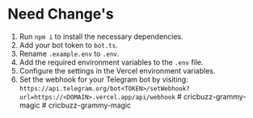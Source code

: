 # Need Change's
1. Run `npm i` to install the necessary dependencies.
2. Add your bot token to `bot.ts`.
3. Rename `.example.env` to `.env`.
4. Add the required environment variables to the `.env` file.
5. Configure the settings in the Vercel environment variables.
6. Set the webhook for your Telegram bot by visiting:  
   `https://api.telegram.org/bot<TOKEN>/setWebhook?url=https://<DOMAIN>.vercel.app/api/webhook`
#   c r i c b u z z - g r a m m y - m a g i c  
 #   c r i c b u z z - g r a m m y - m a g i c  
 